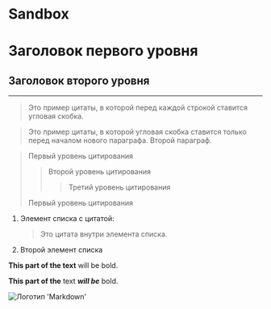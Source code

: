 # Sandbox
#  Заголовок первого уровня
##  Заголовок второго уровня
----------------------------
>Это пример цитаты,
>в которой перед каждой строкой
>ставится угловая скобка.

>Это пример цитаты,
в которой угловая скобка
ставится только перед началом нового параграфа.
>Второй параграф.

> Первый уровень цитирования
>> Второй уровень цитирования
>>> Третий уровень цитирования
>
> Первый уровень цитирования

1. Элемент списка с цитатой:

    > Это цитата
    > внутри элемента списка.

 2. Второй элемент списка


**This part of the text** will be bold.

**This part of the** text ***will be*** bold.

![Логотип 'Markdown'](https://markdown.net.br/assets/img/basic-syntax/markdown-logo-small.png)

